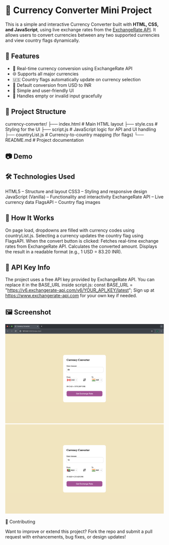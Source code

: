 # 💱 Currency Converter Mini Project

This is a simple and interactive Currency Converter built with **HTML, CSS, and JavaScript**, using live exchange rates from the [ExchangeRate API](https://www.exchangerate-api.com/). It allows users to convert currencies between any two supported currencies and view country flags dynamically.

## 🌟 Features

- 🔄 Real-time currency conversion using ExchangeRate API
- 🌐 Supports all major currencies
- 🇺🇸 Country flags automatically update on currency selection
- 🧮 Default conversion from USD to INR
- 🎯 Simple and user-friendly UI
- 🚫 Handles empty or invalid input gracefully

## 📁 Project Structure
currency-converter/
├── index.html # Main HTML layout
├── style.css # Styling for the UI
├── script.js # JavaScript logic for API and UI handling
├── countryList.js # Currency-to-country mapping (for flags)
└── README.md # Project documentation

## 📷 Demo


## 🛠️ Technologies Used
HTML5 – Structure and layout
CSS3 – Styling and responsive design
JavaScript (Vanilla) – Functionality and interactivity
ExchangeRate API – Live currency data
FlagsAPI – Country flag images

## 📌 How It Works
On page load, dropdowns are filled with currency codes using countryList.js.
Selecting a currency updates the country flag using FlagsAPI.
When the convert button is clicked:
Fetches real-time exchange rates from ExchangeRate API.
Calculates the converted amount.
Displays the result in a readable format (e.g., 1 USD = 83.20 INR).

## 🔐 API Key Info
The project uses a free API key provided by ExchangeRate API. You can replace it in the BASE_URL inside script.js:
const BASE_URL = "https://v6.exchangerate-api.com/v6/YOUR_API_KEY/latest";
Sign up at https://www.exchangerate-api.com for your own key if needed.

## 🖼️ Screenshot
![Currency Converter Screenshot](cc1.png)
![Currency Converter Screenshot](cc2.png)

🤝 Contributing

Want to improve or extend this project? Fork the repo and submit a pull request with enhancements, bug fixes, or design updates!
